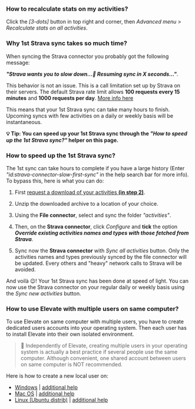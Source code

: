 ### How to recalculate stats on my activities?

Click the _[3-dots]_ button in top right and corner, then _Advanced menu_ > _Recalculate stats on all activities_.

[](id:calculate-compute-history-activity-activities)

### Why 1st Strava sync takes so much time?

When syncing the Strava connector you probably got the following message: 

**_"Strava wants you to slow down...🐌 Resuming sync in X seconds..."_**.

This behavior is not an issue. This is a call limitation set up by Strava on their servers. The default Strava rate limit allows **100 requests every 15 minutes** and **1000 requests per day**. [More info here](https://developers.strava.com/docs/rate-limits/)

This means that your 1st Strava sync can take many hours to finish. Upcoming syncs with few activities on a daily or weekly basis will be instantaneous.

**💡 Tip: You can speed up your 1st Strava sync through the _"How to speed up the 1st Strava sync?"_ helper on this page.**

[](id:strava-connector-slow-first-sync)

### How to speed up the 1st Strava sync?

The 1st sync can take hours to complete if you have a large history (Enter _"id:strava-connector-slow-first-sync"_ in the help search bar for more info). To bypass this, here is what you can do:

1. First [request a download of your activities **(in step 2)**](https://www.strava.com/athlete/delete_your_account).

1. Unzip the downloaded archive to a location of your choice.

1. Using the **File connector**, select and sync the folder _"activities"_.

1. Then, on the **Strava connector**, click _Configure_ and **tick** the option _**Override existing activities names and types with those fetched from Strava**_.

1. Sync now the **Strava connector** with _Sync all activities_ button.
Only the activities names and types previously synced by the file connector will be updated. Every others and "heavy" network calls to Strava will be avoided.

And voilà 😉! Your 1st Strava sync has been done at speed of light. You can now use the Strava connector on your regular daily or weekly basis using the _Sync new activities_ button.

[](id:strava-connector-faster-first-sync)

### How to use Elevate with multiple users on same computer?

To use Elevate on same computer with multiple users, you have to create dedicated users accounts into your operating system. Then each user has to install Elevate into their own isolated environment. 

>📝 Independently of Elevate, creating multiple users in your operating system is actually a best practice if several people use the same computer. Although convenient, one shared account between users on same computer is NOT recommended.

Here is how to create a new local user on:

- [Windows](https://support.microsoft.com/en-us/windows/create-a-local-user-or-administrator-account-in-windows-10-20de74e0-ac7f-3502-a866-32915af2a34d) | [additional help](https://duckduckgo.com/?q=site%3Amicrosoft.com+create+windows+user)
- [Mac OS](https://support.apple.com/guide/mac-help/set-up-other-users-on-your-mac-mtusr001/mac) | [additional help](https://duckduckgo.com/?q=site%3Aapple.com+create+mac+user)
- [Linux (Ubuntu distrib)](https://help.ubuntu.com/stable/ubuntu-help/user-add.html.en) | [additional help](https://duckduckgo.com/?q=site%3Aubuntu.com+create+new+user)

[](id:multiple-accounts-users-same-computer)
